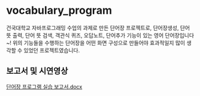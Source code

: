 # vocabulary_program
건국대학교 자바프로그래밍 수업의 과제로 만든 단어장 프로젝트로, 단어장생성, 단어 뜻 출력, 단어 뜻 검색, 객관식 퀴즈, 오답노트, 단어추가 기능이 있는 영어 단어장입니다~! 위의 기능들을 수행하는 단어장을 어떤 화면 구성으로 만들어야 효과적일지 많이 생각할 수 있었던 프로젝트였습니다.

## 보고서 및 시연영상
[단어장 프로그램 실습 보고서.docx](https://github.com/lee-june-young/vocabulary_program/files/8146722/default.docx)

